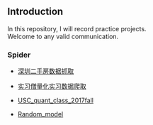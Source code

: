 ## Introduction
In this repository, I will record practice projects.  
Welcome to any valid communication.

### Spider
* <a href="https://github.com/Ventotu/Practice_project/tree/master/%E6%B7%B1%E5%9C%B3%E4%BA%8C%E6%89%8B%E6%88%BF%E6%95%B0%E6%8D%AE%E6%8A%93%E5%8F%96" target="_blank">深圳二手房数据抓取 </a>
* <a href="https://github.com/Ventotu/Practice_project/tree/master/%E5%AE%9E%E4%B9%A0%E5%83%A7%E9%87%8F%E5%8C%96%E5%AE%9E%E4%B9%A0%E6%95%B0%E6%8D%AE%E7%88%AC%E5%8F%96" target="_blank">实习僧量化实习数据爬取</a>

* <a href="https://github.com/Ventotu/Practice_project/tree/master/USC_quant_class_2017fall%20" target="_blank">USC_quant_class_2017fall</a>

* <a href="https://github.com/Ventotu/Practice_project/tree/master/Random_model" target="_blank">Random_model</a>

